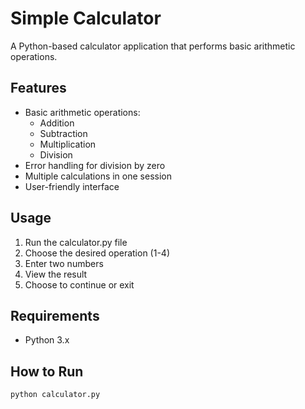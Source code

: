 # Simple Calculator

A Python-based calculator application that performs basic arithmetic operations.

## Features
- Basic arithmetic operations:
  - Addition
  - Subtraction
  - Multiplication
  - Division
- Error handling for division by zero
- Multiple calculations in one session
- User-friendly interface

## Usage
1. Run the calculator.py file
2. Choose the desired operation (1-4)
3. Enter two numbers
4. View the result
5. Choose to continue or exit

## Requirements
- Python 3.x

## How to Run
```bash
python calculator.py
``` 